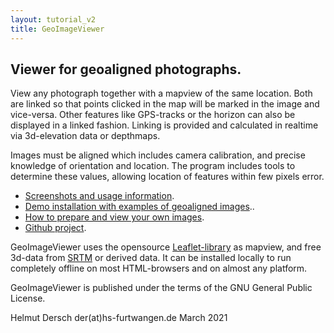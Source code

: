 ```yaml
---
layout: tutorial_v2
title: GeoImageViewer
---
```



## Viewer for geoaligned photographs. 

View any photograph together 
with a mapview of the same
location. Both are linked so that points clicked in 
the map will be marked in the image and vice-versa.
Other features like GPS-tracks or the horizon can also be 
displayed in a linked fashion. Linking is provided
and calculated in realtime via 3d-elevation data or depthmaps.

Images must be aligned which includes camera calibration, and precise knowledge of
orientation and location. The program includes tools to determine
these values, allowing location of features within few pixels error.


* [Screenshots and usage information](https://hdersch.github.io/Viewing.html).
* [Demo installation with examples of geoaligned images](https://hdersch.github.io/app/main.html)..
* [How to prepare and view your own images](https://hdersch.github.io/Editing.html).
* [Github project](https://github.com/hdersch/hdersch.github.io).

GeoImageViewer uses the opensource [Leaflet-library](https://leafletjs.com/) as mapview, and free 
3d-data from [SRTM](https://eospso.nasa.gov/missions/shuttle-radar-topography-mission) or derived data. 
It can be installed
locally to run completely offline on most HTML-browsers and on almost
any platform.

GeoImageViewer is published under the terms of the
GNU General Public License.

Helmut Dersch der(at)hs-furtwangen.de March 2021


